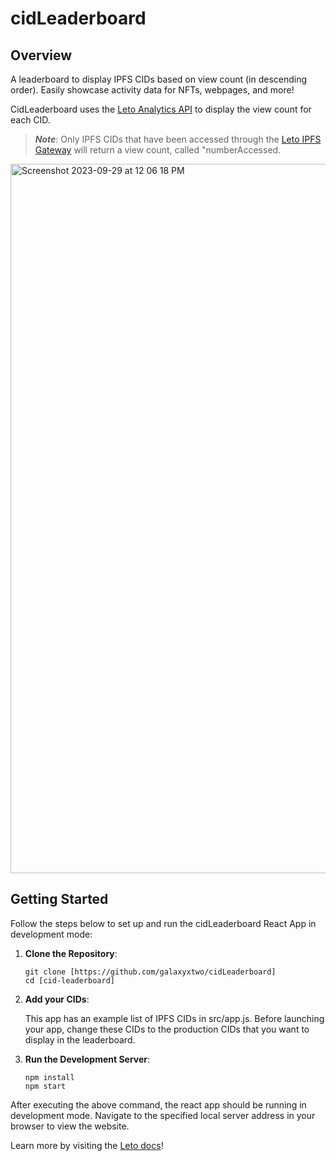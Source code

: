 # cidLeaderboard

## Overview
A leaderboard to display IPFS CIDs based on view count (in descending order). Easily showcase activity data for NFTs, webpages, and more! 

CidLeaderboard uses the [Leto Analytics API](https://letodev.gitbook.io/getting-started/documentation/analytics-rest-api) to display the view count for each CID. 

> **_Note_**: Only IPFS CIDs that have been accessed through the [Leto IPFS Gateway](https://letodev.gitbook.io/getting-started/documentation/ipfs-gateway-api) will return a view count, called "numberAccessed.



<img width="1135" alt="Screenshot 2023-09-29 at 12 06 18 PM" src="https://github.com/galaxyxtwo/cidLeaderboard/assets/90220293/7416c1ef-c7f0-4ea7-92d7-1856fa71eb27">



## Getting Started
Follow the steps below to set up and run the cidLeaderboard React App in development mode:

1. **Clone the Repository**:
  
    ```
    git clone [https://github.com/galaxyxtwo/cidLeaderboard]
    cd [cid-leaderboard]
2. **Add your CIDs**: 

    This app has an example list of IPFS CIDs in src/app.js. Before launching your app, change these CIDs to the
    production CIDs that you want to display in the leaderboard. 
3. **Run the Development Server**:
    ```
    npm install
    npm start
    ```

  After executing the above command, the react app should be running in development mode. Navigate to the specified local server address in your browser to view the website.
    
  Learn more by visiting the [Leto docs](https://letodev.gitbook.io/getting-started/)!
